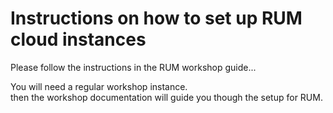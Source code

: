 # Instructions on how to set up RUM cloud instances

Please follow the instructions in the RUM workshop guide...

You will need a regular workshop  instance.  
then the workshop documentation will guide you though the setup for RUM.
